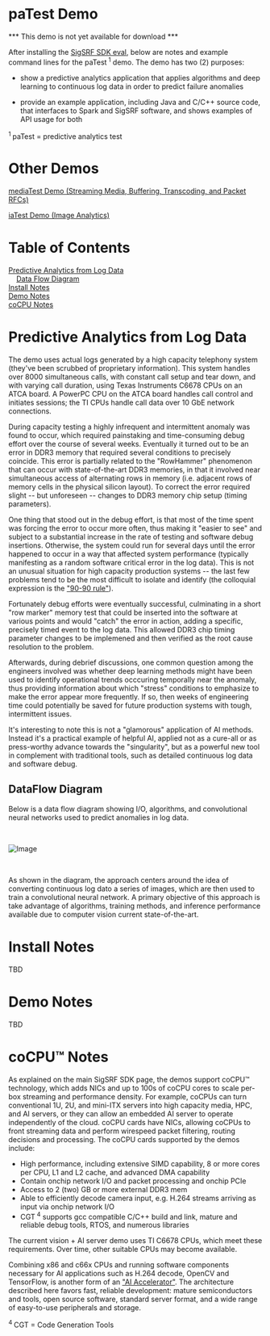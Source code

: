 # paTest Demo

*** This demo is not yet available for download ***

After installing the [SigSRF SDK eval](https://github.com/signalogic/SigSRF_SDK), below are notes and example command lines for the paTest<sup> 1</sup> demo.  The demo has two (2) purposes:

 - show a predictive analytics application that applies algorithms and deep learning to continuous log data in order to predict failure anomalies
 
 - provide an example application, including Java and C/C++ source code, that interfaces to Spark and SigSRF software, and shows examples of API usage for both
 
<sup>1 </sup>paTest = predictive analytics test<br/>

# Other Demos

[mediaTest Demo (Streaming Media, Buffering, Transcoding, and Packet RFCs)](https://github.com/signalogic/SigSRF_SDK/blob/master/mediaTest_readme.md)

[iaTest Demo (Image Analytics)](https://github.com/signalogic/SigSRF_SDK/blob/master/iaTest_readme.md)

# Table of Contents

[Predictive Analytics from Log Data](#PredictiveAnalyticsLogData)<br/>
&nbsp;&nbsp;&nbsp;&nbsp;[Data Flow Diagram](#DataFlowDiagram)<br/>
[Install Notes](#InstallNotes)<br/>
[Demo Notes](#DemoNotes)<br/>
[coCPU Notes](#coCPUNotes)<br/>

<a name="PredictiveAnalyticsLogData"></a>
# Predictive Analytics from Log Data

The demo uses actual logs generated by a high capacity telephony system (they've been scrubbed of proprietary information).  This system handles over 8000 simultaneous calls, with constant call setup and tear down, and with varying call duration, using Texas Instruments C6678 CPUs on an ATCA board.  A PowerPC CPU on the ATCA board handles call control and initiates sessions; the TI CPUs handle call data over 10 GbE network connections.

During capacity testing a highly infrequent and intermittent anomaly was found to occur, which required painstaking and time-consuming debug effort over the course of several weeks.  Eventually it turned out to be an error in DDR3 memory that required several conditions to precisely coincide.  This error is partially related to the "RowHammer" phenomenon that can occur with state-of-the-art DDR3 memories, in that it involved near simultaneous access of alternating rows in memory (i.e. adjacent rows of memory cells in the physical silicon layout).  To correct the error required slight -- but unforeseen -- changes to DDR3 memory chip setup (timing parameters).

One thing that stood out in the debug effort, is that most of the time spent was forcing the error to occur more often, thus making it "easier to see" and subject to a substantial increase in the rate of testing and software debug insertions.  Otherwise, the system could run for several days until the error happened to occur in a way that affected system performance (typically manifesting as a random software critical error in the log data).  This is not an unusual situation for high capacity production systems  -- the last few problems tend to be the most difficult to isolate and identify (the colloquial expression is the ["90-90 rule"](https://en.wikipedia.org/wiki/Ninety-ninety_rule)).

Fortunately debug efforts were eventually successful, culminating in a short "row marker" memory test that could be inserted into the software at various points and would "catch" the error in action, adding a specific, precisely timed event to the log data.  This allowed DDR3 chip timing parameter changes to be implemened and then verified as the root cause resolution to the problem.

Afterwards, during debrief discussions, one common question among the engineers involved was whether deep learning methods might have been used to identify operational trends occcuring temporally near the anomaly, thus providing information about which "stress" conditions to emphasize to make the error appear more frequently.  If so, then weeks of engineering time could potentially be saved for future production systems with tough, intermittent issues.

It's interesting to note this is not a "glamorous" application of AI methods.  Instead it's a practical example of helpful AI, applied not as a cure-all or as press-worthy advance towards the "singularity", but as a powerful new tool in complement with traditional tools, such as detailed continuous log data and software debug.

<a name="DataflowDiagram"></a>
## DataFlow Diagram

Below is a data flow diagram showing I/O, algorithms, and convolutional neural networks used to predict anomalies in log data.

&nbsp;<br/>

![Image](https://github.com/signalogic/SigSRF_SDK/blob/master/images/Log_flow_diagram_algorithm_cnn.png?raw=true "Log data predictive analytics data flow diagram")

&nbsp;<br/>

As shown in the diagram, the approach centers around the idea of converting continuous log dato a series of images, which are then used to train a convolutional neural network.  A primary objective of this approach is take advantage of algorithms, training methods, and inference performance available due to computer vision current state-of-the-art.


<a name="InstallNotes"></a>
# Install Notes

TBD

<a name="DemoNotes"></a>
# Demo Notes

TBD

<a name="coCPUNotes"></a>
# coCPU&trade; Notes

As explained on the main SigSRF SDK page, the demos support coCPU™ technology, which adds NICs and up to 100s of coCPU cores to scale per-box streaming and performance density. For example, coCPUs can turn conventional 1U, 2U, and mini-ITX servers into high capacity media, HPC, and AI servers, or they can allow an embedded AI server to operate independently of the cloud. coCPU cards have NICs, allowing coCPUs to front streaming data and perform wirespeed packet filtering, routing decisions and processing.
The coCPU cards supported by the demos include:

* High performance, including extensive SIMD capability, 8 or more cores per CPU, L1 and L2 cache, and advanced DMA capability
* Contain onchip network I/O and packet processing and onchip PCIe
* Access to 2 (two) GB or more external DDR3 mem
* Able to efficiently decode camera input, e.g. H.264 streams arriving as input via onchip network I/O
* CGT<sup> 4</sup> supports gcc compatible C/C++ build and link, mature and reliable debug tools, RTOS, and numerous libraries

The current vision + AI server demo uses TI C6678 CPUs, which meet these requirements.  Over time, other suitable CPUs may become available.

Combining x86 and c66x CPUs and running software components necessary for AI applications such as H.264 decode, OpenCV and TensorFlow, is another form of an ["AI Accelerator"](https://en.wikipedia.org/wiki/AI_accelerator). The architecture described here favors fast, reliable development: mature semiconductors and tools, open source software, standard server format, and a wide range of easy-to-use peripherals and storage. 

<sup>4 </sup>CGT = Code Generation Tools

